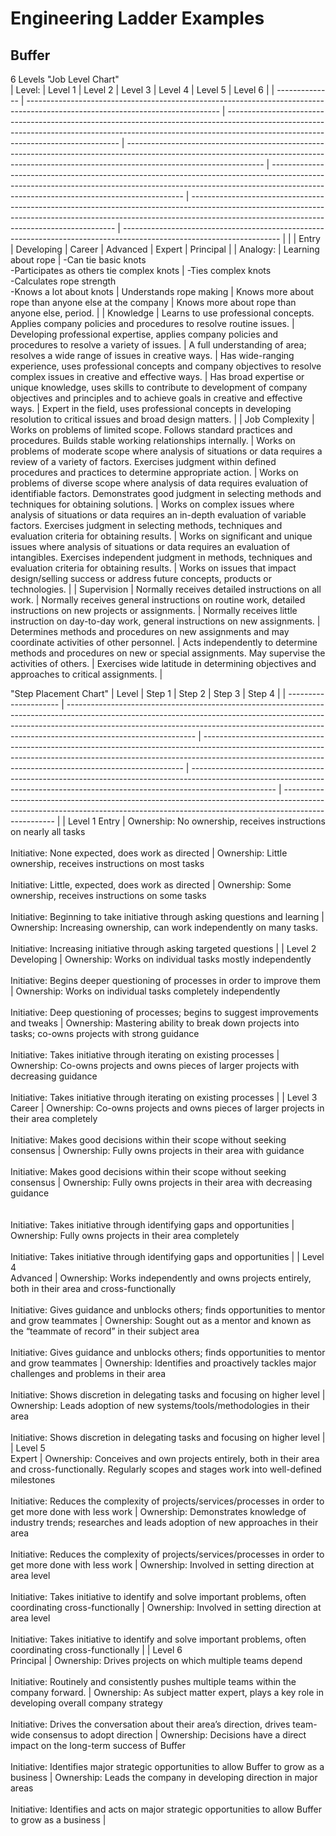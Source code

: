 # Engineering Ladder Examples

## Buffer

6 Levels
"Job Level Chart"  
| Level: | Level 1 | Level 2 | Level 3 | Level 4 | Level 5 | Level 6 |
| -------------- | ------------------------------------------------------------------------------------------------------------------------------ | --------------------------------------------------------------------------------------------------------------------------------------------------------------------------------------------------------------- | ---------------------------------------------------------------------------------------------------------------------------------------------------------------------------------------------- | -------------------------------------------------------------------------------------------------------------------------------------------------------------------------------------------------------------------- | ----------------------------------------------------------------------------------------------------------------------------------------------------------------------------------------------------------------------- | --------------------------------------------------------------------------------------------------------------------- |
| | Entry | Developing | Career | Advanced | Expert | Principal |
| Analogy: | Learning about rope | -Can tie basic knots <br>-Participates as others tie complex knots | -Ties complex knots<br>-Calculates rope strength <br>-Knows a lot about knots | Understands rope making | Knows more about rope than anyone else at the company | Knows more about rope than anyone else, period. |
| Knowledge | Learns to use professional concepts. Applies company policies and procedures to resolve routine issues. | Developing professional expertise, applies company policies and procedures to resolve a variety of issues. | A full understanding of area; resolves a wide range of issues in creative ways. | Has wide-ranging experience, uses professional concepts and company objectives to resolve complex issues in creative and effective ways. | Has broad expertise or unique knowledge, uses skills to contribute to development of company objectives and principles and to achieve goals in creative and effective ways. | Expert in the field, uses professional concepts in developing resolution to critical issues and broad design matters. |
| Job Complexity | Works on problems of limited scope. Follows standard practices and procedures. Builds stable working relationships internally. | Works on problems of moderate scope where analysis of situations or data requires a review of a variety of factors. Exercises judgment within defined procedures and practices to determine appropriate action. | Works on problems of diverse scope where analysis of data requires evaluation of identifiable factors. Demonstrates good judgment in selecting methods and techniques for obtaining solutions. | Works on complex issues where analysis of situations or data requires an in-depth evaluation of variable factors. Exercises judgment in selecting methods, techniques and evaluation criteria for obtaining results. | Works on significant and unique issues where analysis of situations or data requires an evaluation of intangibles. Exercises independent judgment in methods, techniques and evaluation criteria for obtaining results. | Works on issues that impact design/selling success or address future concepts, products or technologies. |
| Supervision | Normally receives detailed instructions on all work. | Normally receives general instructions on routine work, detailed instructions on new projects or assignments. | Normally receives little instruction on day-to-day work, general instructions on new assignments. | Determines methods and procedures on new assignments and may coordinate activities of other personnel. | Acts independently to determine methods and procedures on new or special assignments. May supervise the activities of others. | Exercises wide latitude in determining objectives and approaches to critical assignments. |

"Step Placement Chart"
| Level | Step 1 | Step 2 | Step 3 | Step 4 |
| --------------------- | -------------------------------------------------------------------------------------------------------------------------------------------------------------------------------------------------------------------------------------------------------------------------- | ------------------------------------------------------------------------------------------------------------------------------------------------------------------------------------------------------------------------------------- | --------------------------------------------------------------------------------------------------------------------------------------------------------------------------------- | --------------------------------------------------------------------------------------------------------------------------------------------------------------------------------- |
| Level 1 Entry | Ownership: No ownership, receives instructions on nearly all tasks<br><br>Initiative: None expected, does work as directed | Ownership: Little ownership, receives instructions on most tasks<br><br>Initiative: Little, expected, does work as directed | Ownership: Some ownership, receives instructions on some tasks<br><br>Initiative: Beginning to take initiative through asking questions and learning | Ownership: Increasing ownership, can work independently on many tasks. <br><br>Initiative: Increasing initiative through asking targeted questions |
| Level 2<br>Developing | Ownership: Works on individual tasks mostly independently<br><br>Initiative: Begins deeper questioning of processes in order to improve them | Ownership: Works on individual tasks completely independently<br><br>Initiative: Deep questioning of processes; begins to suggest improvements and tweaks | Ownership: Mastering ability to break down projects into tasks; co-owns projects with strong guidance<br><br>Initiative: Takes initiative through iterating on existing processes | Ownership: Co-owns projects and owns pieces of larger projects with decreasing guidance<br><br>Initiative: Takes initiative through iterating on existing processes |
| Level 3<br>Career | Ownership: Co-owns projects and owns pieces of larger projects in their area completely<br><br>Initiative: Makes good decisions within their scope without seeking consensus | Ownership: Fully owns projects in their area with guidance<br><br>Initiative: Makes good decisions within their scope without seeking consensus | Ownership: Fully owns projects in their area with decreasing guidance<br><br><br>Initiative: Takes initiative through identifying gaps and opportunities | Ownership: Fully owns projects in their area completely<br><br>Initiative: Takes initiative through identifying gaps and opportunities |
| Level 4<br>Advanced | Ownership: Works independently and owns projects entirely, both in their area and cross-functionally<br><br>Initiative: Gives guidance and unblocks others; finds opportunities to mentor and grow teammates | Ownership: Sought out as a mentor and known as the “teammate of record” in their subject area<br><br>Initiative: Gives guidance and unblocks others; finds opportunities to mentor and grow teammates | Ownership: Identifies and proactively tackles major challenges and problems in their area<br><br>Initiative: Shows discretion in delegating tasks and focusing on higher level | Ownership: Leads adoption of new systems/tools/methodologies in their area<br><br>Initiative: Shows discretion in delegating tasks and focusing on higher level |
| Level 5<br>Expert | Ownership: Conceives and own projects entirely, both in their area and cross-functionally. Regularly scopes and stages work into well-defined milestones<br><br>Initiative: Reduces the complexity of projects/services/processes in order to get more done with less work | Ownership: Demonstrates knowledge of industry trends; researches and leads adoption of new approaches in their area<br><br>Initiative: Reduces the complexity of projects/services/processes in order to get more done with less work | Ownership: Involved in setting direction at area level<br><br>Initiative: Takes initiative to identify and solve important problems, often coordinating cross-functionally | Ownership: Involved in setting direction at area level<br><br>Initiative: Takes initiative to identify and solve important problems, often coordinating cross-functionally |
| Level 6<br>Principal | Ownership: Drives projects on which multiple teams depend<br><br>Initiative: Routinely and consistently pushes multiple teams within the company forward. | Ownership: As subject matter expert, plays a key role in developing overall company strategy<br><br>Initiative: Drives the conversation about their area’s direction, drives team-wide consensus to adopt direction | Ownership: Decisions have a direct impact on the long-term success of Buffer<br><br>Initiative: Identifies major strategic opportunities to allow Buffer to grow as a business | Ownership: Leads the company in developing direction in major areas<br><br>Initiative: Identifies and acts on major strategic opportunities to allow Buffer to grow as a business |
